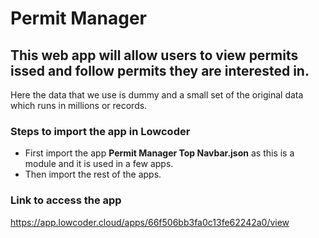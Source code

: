 # Permit Manager
## This web app will allow users to view permits issed and follow permits they are interested in.
Here the data that we use is dummy and a small set of the original data which runs in millions or records.

### Steps to import the app in Lowcoder
* First import the app **Permit Manager Top Navbar.json** as this is a module and it is used in a few apps.
* Then import the rest of the apps.

### Link to access the app
https://app.lowcoder.cloud/apps/66f506bb3fa0c13fe62242a0/view

